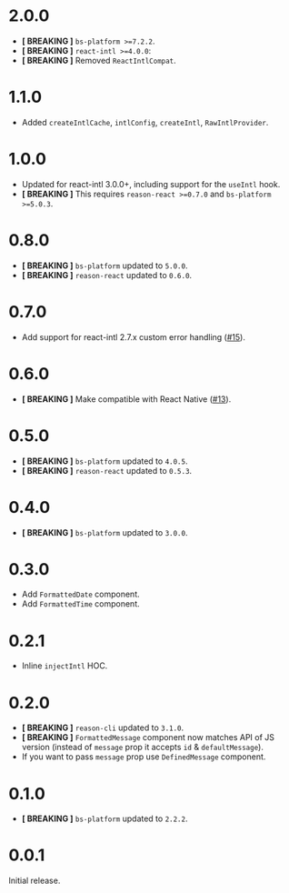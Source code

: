 # 2.0.0
* **[ BREAKING ]** `bs-platform >=7.2.2`.
* **[ BREAKING ]** `react-intl >=4.0.0`:
* **[ BREAKING ]** Removed `ReactIntlCompat`.

# 1.1.0
* Added `createIntlCache`, `intlConfig`, `createIntl`, `RawIntlProvider`.

# 1.0.0
* Updated for react-intl 3.0.0+, including support for the `useIntl` hook.
* **[ BREAKING ]** This requires `reason-react >=0.7.0` and `bs-platform >=5.0.3`.

# 0.8.0
* **[ BREAKING ]** `bs-platform` updated to `5.0.0`.
* **[ BREAKING ]** `reason-react` updated to `0.6.0`.

# 0.7.0
* Add support for react-intl 2.7.x custom error handling ([#15](https://github.com/alexfedoseev/bs-react-intl/pull/15)).

# 0.6.0
* **[ BREAKING ]** Make compatible with React Native ([#13](https://github.com/alexfedoseev/bs-react-intl/pull/13)).

# 0.5.0
* **[ BREAKING ]** `bs-platform` updated to `4.0.5`.
* **[ BREAKING ]** `reason-react` updated to `0.5.3`.

# 0.4.0
* **[ BREAKING ]** `bs-platform` updated to `3.0.0`.

# 0.3.0
* Add `FormattedDate` component.
* Add `FormattedTime` component.

# 0.2.1
* Inline `injectIntl` HOC.

# 0.2.0
* **[ BREAKING ]** `reason-cli` updated to `3.1.0`.
* **[ BREAKING ]** `FormattedMessage` component now matches API of JS version (instead of `message` prop it accepts `id` & `defaultMessage`).
* If you want to pass `message` prop use `DefinedMessage` component.

# 0.1.0
* **[ BREAKING ]** `bs-platform` updated to `2.2.2`.

# 0.0.1
Initial release.
